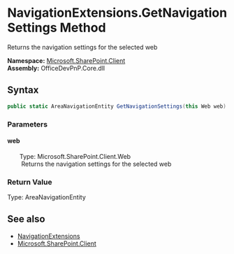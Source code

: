 # NavigationExtensions.GetNavigationSettings Method  
 Returns the navigation settings for the selected web   

**Namespace:** [Microsoft.SharePoint.Client](Microsoft.SharePoint.Client.md)  
**Assembly:** OfficeDevPnP.Core.dll  
## Syntax
```C#
public static AreaNavigationEntity GetNavigationSettings(this Web web)
```
### Parameters
#### web  
&emsp;&emsp;Type: Microsoft.SharePoint.Client.Web  
&emsp;&emsp; Returns the navigation settings for the selected web   

  

### Return Value
Type: AreaNavigationEntity  
  


## See also
- [NavigationExtensions](Microsoft.SharePoint.Client.NavigationExtensions.md) 
- [Microsoft.SharePoint.Client](Microsoft.SharePoint.Client.md) 

